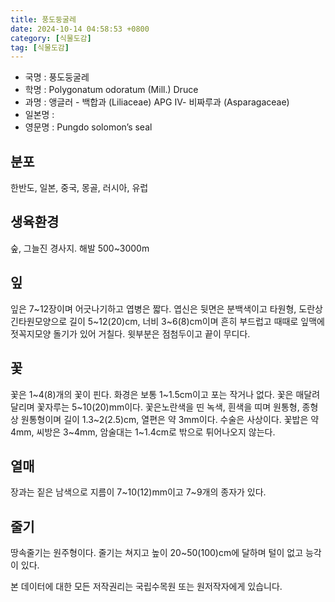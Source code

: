 ```yaml
---
title: 풍도둥굴레
date: 2024-10-14 04:58:53 +0800
category: [식물도감]
tag: [식물도감]
---
```




- 국명 : 풍도둥굴레
- 학명 : Polygonatum odoratum (Mill.) Druce
- 과명 : 앵글러 - 백합과 (Liliaceae) APG Ⅳ- 비짜루과 (Asparagaceae)
- 일본명 : 
- 영문명 : Pungdo solomon’s seal


## 분포
한반도, 일본, 중국, 몽골, 러시아, 유럽
## 생육환경
숲, 그늘진 경사지. 해발 500~3000m
## 잎
잎은 7~12장이며 어긋나기하고 엽병은 짧다. 엽신은 뒷면은 분백색이고 타원형, 도란상 긴타원모양으로 길이 5~12(20)cm, 너비 3~6(8)cm이며 흔히 부드럽고 때때로 잎맥에 젓꼭지모양 돌기가 있어 거칠다. 윗부분은 점첨두이고 끝이 무디다.
## 꽃
꽃은 1~4(8)개의 꽃이 핀다. 화경은 보통 1~1.5cm이고 포는 작거나 없다. 꽃은 매달려 달리며 꽃자루는 5~10(20)mm이다. 꽃은노란색을 띤 녹색, 흰색을 띠며 원통형, 종형상 원통형이며 길이 1.3~2(2.5)cm, 열편은 약 3mm이다. 수술은 사상이다. 꽃밥은 약 4mm, 씨방은 3~4mm, 암술대는 1~1.4cm로 밖으로 튀어나오지 않는다. 
## 열매
장과는 짙은 남색으로 지름이 7~10(12)mm이고 7~9개의 종자가 있다.
## 줄기
땅속줄기는 원주형이다. 줄기는 쳐지고 높이 20~50(100)cm에 달하며 털이 없고 능각이 있다. 






본 데이터에 대한 모든 저작권리는 국립수목원 또는 원저작자에게 있습니다.
